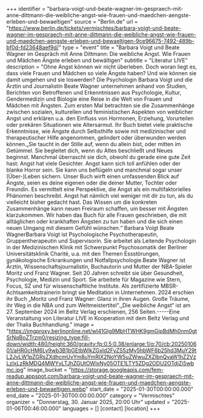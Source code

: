 +++
identifier = "barbara-voigt-und-beate-wagner-im-gespraech-mit-anne-dittmann-die-weibliche-angst-wie-frauen-und-maedchen-aengste-erleben-und-bewaeltigen"
source = "Berlin.de"
url = "https://www.berlin.de/tickets/vermischtes/barbara-voigt-und-beate-wagner-im-gespraech-mit-anne-dittmann-die-weibliche-angst-wie-frauen-und-maedchen-aengste-erleben-und-bewaeltigen-9ce96675-7492-489b-bf0d-fd23648aef9d/"
type = "event"
title = "Barbara Voigt und Beate Wagner im Gespräch mit Anne Dittmann: Die weibliche Angst. Wie Frauen und Mädchen Ängste erleben und bewältigen"
subtitle = "Literatur LIVE"
description = "Ohne Angst können wir nicht überleben. Doch woran liegt es, dass viele Frauen und Mädchen so viele Ängste haben? Und wie können sie damit umgehen und sie loswerden? Die Psychologin Barbara Voigt und die Ärztin und Journalistin Beate Wagner unternehmen anhand von Studien, Berichten von Betroffenen und Erkenntnissen aus Psychologie, Kultur, Gendermedizin und Biologie eine Reise in die Welt von Frauen und Mädchen mit Ängsten. Zum ersten Mal betrachten sie die Zusammenhänge zwischen sozialen, kulturellen und feministischen Aspekten von weiblicher Angst und erklären u.a. den Einfluss von Hormonen, Erziehung, Vorurteilen oder prekären Situationen wie Altersarmut. Ihr Buch bietet viele praktische Erkenntnisse, wie Ängste durch Selbsthilfe sowie mit medizinischer und therapeutischer Hilfe angenommen, gelindert oder überwunden werden können.„Sie taucht in der Stille auf, wenn du allein bist, oder mitten im Getümmel. Sie begleitet dich, wenn du Altes beschließt und Neues beginnst. Manchmal überrascht sie dich, obwohl du gerade eine gute Zeit hast: Angst hat viele Gesichter. Angst kann sich toll anfühlen oder der blanke Horror sein. Sie kann uns beflügeln und manchmal sogar unser (Über-)Leben sichern. Unser Buch wirft einen umfassenden Blick auf Ängste, seien es deine eigenen oder die deiner Mutter, Tochter oder Freundin. Es vermittelt eine Perspektive, die Angst als ein multifaktorielles Phänomen beschreibt. Angst hat nämlich viel weniger mit dir zu tun, als du vielleicht bisher gedacht hast. Das Wissen um die konkreten Zusammenhänge kann neuen Freiraum schaffen, um besser mit Ängsten klarzukommen. Wir haben das Buch für alle Frauen geschrieben, die mit alltäglichen oder krankhaften Ängsten zu tun haben und die sich einen neuen Umgang mit diesem Gefühl wünschen.“ Barbara Voigt  Beate WagnerBarbara Voigt ist Psychologische Psychotherapeutin, Gruppentherapeutin und Supervisorin. Sie arbeitet als Leitende Psychologin in der Medizinischen Klinik mit Schwerpunkt Psychosomatik der Berliner Universitätsklinik Charité, u.a. mit den Themen Essstörungen, gynäkologische Erkrankungen und Notfallpsychologie.Beate Wagner ist Ärztin, Wissenschaftsjournalistin, Buchautorin und Mutter der NBA-Spieler Moritz und Franz Wagner. Seit 20 Jahren schreibt sie über Gesundheit, Psychologie, Medizin und Sport. Sie arbeitete für Magazine wie Stern, Focus, SZ und für wissenschaftliche Institute. Als zertifizierte MBSR-Achtsamkeitstrainerin bringt sie Meditation in Unternehmen. 2024 erschien ihr Buch „Moritz und Franz Wagner: Glanz in ihren Augen. Große Träume, ihr Weg in die NBA und zum Weltmeistertitel“.„Die weibliche Angst“ ist am 27. September 2024 im Beltz Verlag erschienen, 256 Seiten.-----Eine Veranstaltung von Literatur LIVE in Kooperation mit dem Beltz Verlag und der Thalia Buchhandlung."
image = "https://imgproxy.berlinonline.net/wI41Glg9MbHTWHK9gmGipBdMh0nm0gtSrNqBoZTrzm0/resizing_type:fill-down/width:480/height:360/gravity:fp:0.5:0.38/enlarge:1/q:70/cb:2025010601/aHR0cHM6Ly9wb3B1bGEtbWlkZGxld2FyZS5zMy5hbWF6b25hd3MuY29tL2JvLW1pZGRsZXdhcmUvYm8uYmRlX2NoYW5uZWwuZXZlbnQvaW1hZ2VzLzIxLzRkMDQ4MWYyLTJhZGUtOWIxNy05OTE1LTY5ZDg2ODU2OTdjZi5wbmc.jpg"
image_bucket = "https://storage.googleapis.com/fem-readup.appspot.com/barbara-voigt-und-beate-wagner-im-gespraech-mit-anne-dittmann-die-weibliche-angst-wie-frauen-und-maedchen-aengste-erleben-und-bewaeltigen.webp"
start_date = "2025-01-30T00:00:00.000"
end_date = "2025-01-30T00:00:00.000"
category = "Vermischtes"
organizer = "Donnerstag, 30. Januar 2025, 20:00 Uhr"
updated = "2025-01-06T00:46:00.000"
languages = []
[contact]
[location]
+++
